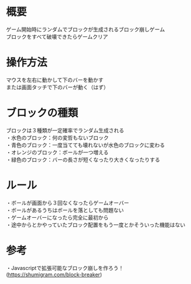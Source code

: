 # 概要
ゲーム開始時にランダムでブロックが生成されるブロック崩しゲーム <br>
ブロックをすべて破壊できたらゲームクリア <br>

# 操作方法
マウスを左右に動かして下のバーを動かす <br>
または画面タッチで下のバーが動く（はず） <br>

# ブロックの種類
ブロックは３種類が一定確率でランダム生成される <br>
・水色のブロック：何の変哲もないブロック  <br>
・青色のブロック：一度当てても壊れないが水色のブロックに変わる  <br>
・オレンジのブロック：ボールが一つ増える  <br>
・緑色のブロック：バーの長さが短くなったり大きくなったりする<br>

# ルール
・ボールが画面から３回なくなったらゲームオーバー<br>
・ボールがあるうちはボールを落としても問題ない<br>
・ゲームオーバーになったら完全に最初から<br>
・途中からとかやっていたブロック配置をもう一度とかそういった機能はない<br>

# 参考
・Javascriptで拡張可能なブロック崩しを作ろう！(https://shumigram.com/block-breaker)
